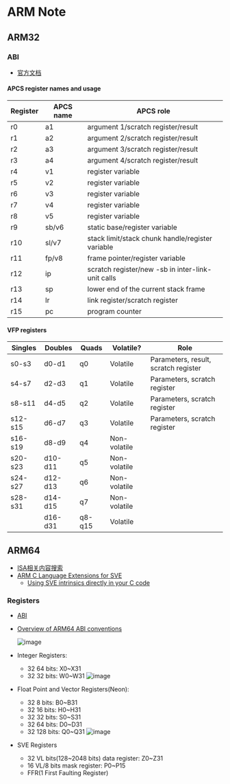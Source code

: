 # ARM Note

## ARM32

### ABI

- [官方文档](https://github.com/ARM-software/abi-aa/blob/60a8eb8c55e999d74dac5e368fc9d7e36e38dda4/aapcs32/aapcs32.rst#the-base-procedure-call-standard)

#### APCS register names and usage

|Register|APCS name|APCS role                                        |
|--------|---------|-------------------------------------------------|
|r0      |a1       |argument 1/scratch register/result               |
|r1      |a2       |argument 2/scratch register/result               |
|r2      |a3       |argument 3/scratch register/result               |
|r3      |a4       |argument 4/scratch register/result               |
|r4      |v1       |register variable                                |
|r5      |v2       |register variable                                |
|r6      |v3       |register variable                                |
|r7      |v4       |register variable                                |
|r8      |v5       |register variable                                |
|r9      |sb/v6    |static base/register variable                    |
|r10     |sl/v7    |stack limit/stack chunk handle/register variable |
|r11     |fp/v8    |frame pointer/register variable                  |
|r12     |ip       |scratch register/new -sb in inter-link-unit calls|
|r13     |sp       |lower end of the current stack frame             |
|r14     |lr       |link register/scratch register                   |
|r15     |pc       |program counter                                  |


#### VFP registers

|Singles|Doubles|Quads   |Volatile?   |Role                                |
|-------|-------|--------|------------|------------------------------------|
|s0-s3  |d0-d1  |q0      |Volatile    |Parameters, result, scratch register|
|s4-s7  |d2-d3  |q1      |Volatile    |Parameters, scratch register        |
|s8-s11 |d4-d5  |q2      |Volatile    |Parameters, scratch register        |
|s12-s15|d6-d7  |q3      |Volatile    |Parameters, scratch register        |
|s16-s19|d8-d9  |q4      |Non-volatile|                                    |
|s20-s23|d10-d11|q5      |Non-volatile|                                    |
|s24-s27|d12-d13|q6      |Non-volatile|                                    |
|s28-s31|d14-d15|q7      |Non-volatile|                                    |
|       |d16-d31|q8-q15  |Volatile    |                                    |

## ARM64

- [ISA相关内容搜索](https://developer.arm.com/search)
- [ARM C Language Extensions for SVE](https://developer.arm.com/documentation/100987/0000/)
  - [Using SVE intrinsics directly in your C code](https://developer.arm.com/documentation/100891/0612/coding-considerations/using-sve-intrinsics-directly-in-your-c-code)

### Registers

- [ABI](https://github.com/ARM-software/abi-aa/blob/main/aapcs64/aapcs64.rst#machine-registers)
- [Overview of ARM64 ABI conventions](https://docs.microsoft.com/en-us/cpp/build/arm64-windows-abi-conventions)
  
  ![image](https://user-images.githubusercontent.com/13173904/170613093-0b10a7d4-c090-4e21-840d-e0a7bf1b41df.png)
- Integer Registers:
  - 32 64 bits: X0~X31
  - 32 32 bits: W0~W31
  ![image](https://user-images.githubusercontent.com/13173904/148150417-ec96a2d0-39d0-4931-9583-550a2726a8e3.png)
- Float Point and Vector Registers(Neon):
  - 32 8 bits: B0~B31
  - 32 16 bits: H0~H31
  - 32 32 bits: S0~S31
  - 32 64 bits: D0~D31
  - 32 128 bits: Q0~Q31
  ![image](https://user-images.githubusercontent.com/13173904/148150466-69f0c81a-a939-4d7f-a0c7-7f51a4013488.png)
- SVE Registers
  - 32 VL bits(128\~2048 bits) data register: Z0\~Z31 
  - 16 VL/8 bits mask register: P0~P15
  - FFR(1 First Faulting Register)
